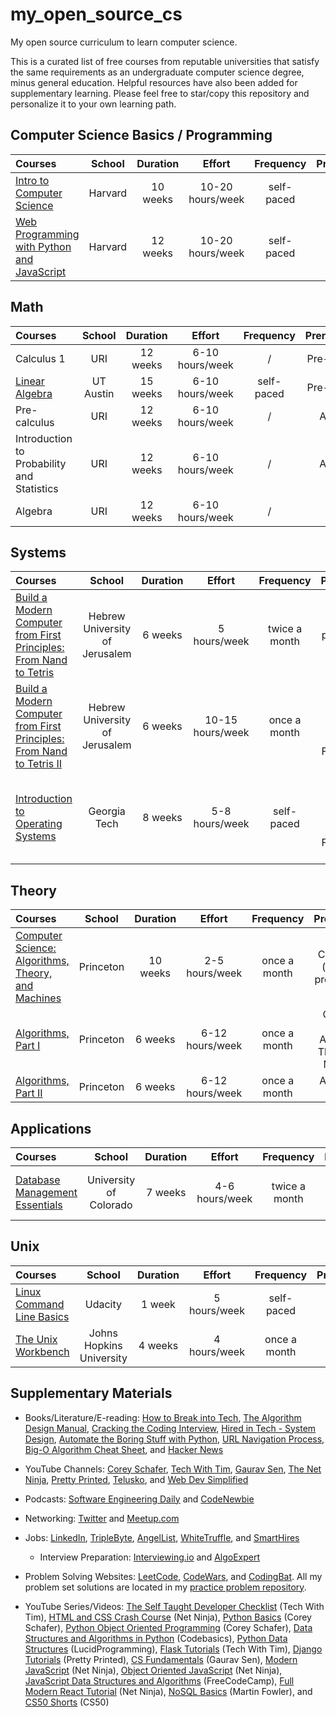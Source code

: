 # my_open_source_cs
My open source curriculum to learn computer science.

This is a curated list of free courses from reputable universities that satisfy the same requirements as an undergraduate computer science degree, minus general education. Helpful resources have also been added for supplementary learning. Please feel free to star/copy this repository and personalize it to your own learning path.

## Computer Science Basics / Programming

Courses | School | Duration | Effort | Frequency | Prerequisites | Status
:-- | :--: | :--: | :--: | :--: | :--: | :--:
[Intro to Computer Science](https://www.edx.org/course/cs50s-introduction-computer-science-harvardx-cs50x) | Harvard | 10 weeks | 10-20 hours/week | self-paced | none | ✔️
[Web Programming with Python and JavaScript](https://cs50.harvard.edu/web/2020/) | Harvard | 12 weeks | 10-20 hours/week | self-paced | Intro to Computer Science | ✔️


## Math

Courses | School | Duration | Effort | Frequency | Prerequisites | Status
:-- | :--: | :--: | :--: | :--: | :--: | :--:
Calculus 1 | URI | 12 weeks | 6-10 hours/week | / | Pre-calculus | ✔️
[Linear Algebra](https://www.edx.org/course/linear-algebra-foundations-to-frontiers) | UT Austin | 15 weeks | 6-10 hours/week | self-paced | Pre-calculus | ✔️
Pre-calculus | URI | 12 weeks | 6-10 hours/week | / | Algebra | ✔️
Introduction to Probability and Statistics | URI | 12 weeks | 6-10 hours/week | / | Algebra | ✔️
Algebra | URI | 12 weeks | 6-10 hours/week | / | none | ✔️


## Systems

Courses | School | Duration | Effort | Frequency | Prerequisites | Status
:-- | :--: | :--: | :--: | :--: | :--: | :--:
[Build a Modern Computer from First Principles: From Nand to Tetris](https://click.linksynergy.com/deeplink?id=PtFMiHYfEVk&mid=40328&murl=https%3A%2F%2Fwww.coursera.org%2Flearn%2Fbuild-a-computer) | Hebrew University of Jerusalem | 6 weeks | 5 hours/week | twice a month | basic programming knowledge | 🟧 (Studying)
[Build a Modern Computer from First Principles: From Nand to Tetris II](https://click.linksynergy.com/deeplink?id=PtFMiHYfEVk&mid=40328&murl=https%3A%2F%2Fwww.coursera.org%2Flearn%2Fnand2tetris2) | Hebrew University of Jerusalem | 6 weeks | 10-15 hours/week | once a month | Build a Modern Computer from First Principles: From Nand to Tetris
[Introduction to Operating Systems](https://imp.i115008.net/introduction-to-operating-systems)| Georgia Tech | 8 weeks | 5-8 hours/week | self-paced | Build a Modern Computer from First Principles: From Nand to Tetris II


## Theory

Courses | School | Duration | Effort | Frequency | Prerequisites | Status
:-- | :--: | :--: | :--: | :--: | :--: | :--:
[Computer Science: Algorithms, Theory, and Machines](https://click.linksynergy.com/deeplink?id=PtFMiHYfEVk&mid=40328&murl=https%3A%2F%2Fwww.coursera.org%2Flearn%2Fcs-algorithms-theory-machines) | Princeton | 10 weeks | 2-5 hours/week | once a month | Calculus 1A (all), basic programming
[Algorithms, Part I](https://click.linksynergy.com/deeplink?id=PtFMiHYfEVk&mid=40328&murl=https%3A%2F%2Fwww.coursera.org%2Flearn%2Falgorithms-part1) | Princeton | 6 weeks | 6-12 hours/week | once a month | Computer Science: Algorithms, Theory, and Machines
[Algorithms, Part II](https://click.linksynergy.com/deeplink?id=PtFMiHYfEVk&mid=40328&murl=https%3A%2F%2Fwww.coursera.org%2Flearn%2Falgorithms-part2) | Princeton | 6 weeks | 6-12 hours/week | once a month | Algorithms, Part I


## Applications

Courses | School | Duration | Effort | Frequency | Prerequisites | Status
:-- | :--: | :--: | :--: | :--: | :--: | :--:
[Database Management Essentials](https://www.coursera.org/learn/database-management) | University of Colorado | 7 weeks | 4-6 hours/week | twice a month | basic programming & CS knowledge | ✔️


## Unix

Courses | School | Duration | Effort | Frequency | Prerequisites | Status
:-- | :--: | :--: | :--: | :--: | :--: | :--:
[Linux Command Line Basics](https://imp.i115008.net/linux-command-line-basics) | Udacity | 1 week | 5 hours/week | self-paced | none | ✔️
[The Unix Workbench](https://click.linksynergy.com/deeplink?id=PtFMiHYfEVk&mid=40328&murl=https%3A%2F%2Fwww.coursera.org%2Flearn%2Funix) | Johns Hopkins University | 4 weeks | 4 hours/week | once a month | none | ✔️

## Supplementary Materials

- Books/Literature/E-reading: [How to Break into Tech](https://haseebq.com/how-to-break-into-tech-job-hunting-and-interviews/), [The Algorithm Design Manual](https://www.amazon.com/Algorithm-Design-Manual-Steven-Skiena/dp/1848000693/), [Cracking the Coding Interview](https://www.amazon.com/Cracking-Coding-Interview-6th-Programming/dp/0984782850/), [Hired in Tech - System Design](https://www.hiredintech.com/system-design), [Automate the Boring Stuff with Python](https://automatetheboringstuff.com/), [URL Navigation Process](http://igoro.com/archive/what-really-happens-when-you-navigate-to-a-url/comment-page-3/), [Big-O Algorithm Cheat Sheet](https://www.bigocheatsheet.com/), and [Hacker News](https://news.ycombinator.com/)


- YouTube Channels: [Corey Schafer](https://www.youtube.com/user/schafer5), [Tech With Tim](https://www.youtube.com/channel/UC4JX40jDee_tINbkjycV4Sg), [Gaurav Sen](https://www.youtube.com/channel/UCRPMAqdtSgd0Ipeef7iFsKw), [The Net Ninja](https://www.youtube.com/channel/UCW5YeuERMmlnqo4oq8vwUpg), [Pretty Printed](https://www.youtube.com/channel/UC-QDfvrRIDB6F0bIO4I4HkQ), [Telusko](https://www.youtube.com/channel/UC59K-uG2A5ogwIrHw4bmlEg), and [Web Dev Simplified](https://www.youtube.com/channel/UCFbNIlppjAuEX4znoulh0Cw)

- Podcasts: [Software Engineering Daily](https://softwareengineeringdaily.com/category/podcast/) and [CodeNewbie](https://www.codenewbie.org/podcast)

- Networking: [Twitter](https://twitter.com/) and [Meetup.com](https://www.meetup.com/)

- Jobs: [LinkedIn](https://www.linkedin.com/), [TripleByte](https://triplebyte.com/), [AngelList](https://angel.co/), [WhiteTruffle](https://www.whitetruffle.com/), and [SmartHires](https://www.smarthires.io/)
    - Interview Preparation: [Interviewing.io](http://interviewing.io/) and [AlgoExpert](https://www.algoexpert.io/product)

- Problem Solving Websites: [LeetCode](https://leetcode.com/), [CodeWars](https://www.codewars.com/), and [CodingBat](https://codingbat.com/). All my problem set solutions are located in my [practice problem repository](https://github.com/maxwelldemaio/practiceProblems).

- YouTube Series/Videos: [The Self Taught Developer Checklist](https://www.youtube.com/watch?v=wS058nq0APU) (Tech With Tim), [HTML and CSS Crash Course](https://www.youtube.com/playlist?list=PL4cUxeGkcC9ivBf_eKCPIAYXWzLlPAm6G) (Net Ninja), [Python Basics](https://www.youtube.com/playlist?list=PL-osiE80TeTskrapNbzXhwoFUiLCjGgY7) (Corey Schafer), [Python Object Oriented Programming](https://www.youtube.com/playlist?list=PL-osiE80TeTsqhIuOqKhwlXsIBIdSeYtc) (Corey Schafer), [Data Structures and Algorithms in Python](https://www.youtube.com/playlist?list=PLeo1K3hjS3uu_n_a__MI_KktGTLYopZ12) (Codebasics), [Python Data Structures](https://www.youtube.com/playlist?list=PL5tcWHG-UPH112e7AN7C-fwDVPVrt0wpV) (LucidProgramming), [Flask Tutorials](https://www.youtube.com/playlist?list=PLzMcBGfZo4-n4vJJybUVV3Un_NFS5EOgX) (Tech With Tim), [Django Tutorials](https://www.youtube.com/playlist?list=PLXmMXHVSvS-DQfOsQdXkzEZyD0Vei7PKf) (Pretty Printed), [CS Fundamentals](https://www.youtube.com/playlist?list=PLMCXHnjXnTnszR6YSo1tQK2BMr15cC9Zh) (Gaurav Sen), [Modern JavaScript](https://www.youtube.com/playlist?list=PL4cUxeGkcC9haFPT7J25Q9GRB_ZkFrQAc) (Net Ninja), [Object Oriented JavaScript](https://www.youtube.com/playlist?list=PL4cUxeGkcC9i5yvDkJgt60vNVWffpblB7) (Net Ninja), [JavaScript Data Structures and Algorithms](https://www.youtube.com/playlist?list=PLWKjhJtqVAbkso-IbgiiP48n-O-JQA9PJ) (FreeCodeCamp), [Full Modern React Tutorial](https://www.youtube.com/playlist?list=PL4cUxeGkcC9gZD-Tvwfod2gaISzfRiP9d) (Net Ninja), [NoSQL Basics](https://www.youtube.com/watch?v=qI_g07C_Q5I) (Martin Fowler), and [CS50 Shorts](https://www.youtube.com/playlist?list=PLhQjrBD2T381k8ul4WQ8SQ165XqY149WW) (CS50)
